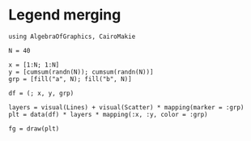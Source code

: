 # Legend merging

````@example legend_merging
using AlgebraOfGraphics, CairoMakie

N = 40

x = [1:N; 1:N]
y = [cumsum(randn(N)); cumsum(randn(N))]
grp = [fill("a", N); fill("b", N)]

df = (; x, y, grp)

layers = visual(Lines) + visual(Scatter) * mapping(marker = :grp)
plt = data(df) * layers * mapping(:x, :y, color = :grp)

fg = draw(plt)
````



